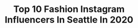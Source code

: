 ---
title: Top 10 Fashion Instagram Influencers In Seattle In 2020
description: >-
  Find top fashion Instagram influencers in Seattle in 2020. Most popular hashtags: #ootd #seattle #fashion #liketkit.
platform: Instagram
profiles:
  - username: "thepreetsartistry"
    fullname: >-
      ThePreet’s Artistry
    location: "United States"
    followers: 6632
    engagement: 495
    commentsToLikes: 0.013910
    avatar: "https://scontent-nrt1-1.cdninstagram.com/v/t51.2885-19/s320x320/47581856_302036547324323_7298252581074108416_n.jpg?_nc_ht=scontent-nrt1-1.cdninstagram.com&_nc_ohc=5swJub-mA48AX8Omhfd&oh=b5b3d1cc10d0908435d20b0f2379d3e0&oe=5EB2CAAE"
    verified: false
    hashtags: "#shadijitters, #seattleskyline, #seattlehenna, #thepreetsartistry"
  - username: "partytildawn"
    fullname: >-
      dawn • parsons
    location: "United States"
    followers: 35414
    engagement: 145
    commentsToLikes: 0.251256
    avatar: "https://scontent-amt2-1.cdninstagram.com/v/t51.2885-19/s320x320/71118033_2691623774182612_7937504131747414016_n.jpg?_nc_ht=scontent-amt2-1.cdninstagram.com&_nc_ohc=4f7xxM_X_-EAX-nU80G&oh=650b8dc1ac025b61004198d07429c65b&oe=5EBB4BAE"
    verified: false
    hashtags: "#wineoclock, #workwear, #homeoffice, #sarahalexandrashirts"
  - username: "msmiat"
    fullname: >-
      𝕄𝕚𝕒 𝕋𝕣𝕒𝕟
    location: "United States"
    followers: 11355
    engagement: 379
    commentsToLikes: 0.065260
    avatar: "https://scontent-lhr8-1.cdninstagram.com/v/t51.2885-19/s320x320/66944340_502349747196088_6562781006917533696_n.jpg?_nc_ht=scontent-lhr8-1.cdninstagram.com&_nc_ohc=oAZu3HLOC3QAX9QiPPx&oh=8343af23cb11ccdc6a2212b76d4578d0&oe=5EBAAB76"
    verified: false
    hashtags: "#kinkxluxcollection, #seattlemodel, #catwalk, #seattlephotography"
  - username: "iwillgetlean"
    fullname: >-
      Tanvi's Journey To Abs
    location: "United States"
    followers: 126393
    engagement: 235
    commentsToLikes: 0.030999
    avatar: "https://scontent-ams4-1.cdninstagram.com/v/t51.2885-19/s320x320/91568541_661847314569417_8653325783848189952_n.jpg?_nc_ht=scontent-ams4-1.cdninstagram.com&_nc_ohc=CwJww84tN4UAX9yBW9s&oh=a8032ec11a0e13859e2e4540cd570c76&oe=5EB9B640"
    verified: false
    hashtags: "#selflove, #vlog, #fitspiration, #dumbbellworkout"
  - username: "jesthedeluxe"
    fullname: >-
      Jessica Marie Mercy
    location: "United States"
    followers: 7528
    engagement: 549
    commentsToLikes: 0.025616
    avatar: "https://scontent-lhr8-1.cdninstagram.com/v/t51.2885-19/s320x320/51501576_640680529682245_7553284968856682496_n.jpg?_nc_ht=scontent-lhr8-1.cdninstagram.com&_nc_ohc=M81WPJesatYAX_AdYaA&oh=dc862e639891958e7785019616c87cdf&oe=5EB9C01E"
    verified: false
    hashtags: "#digitaldragqueen, #doubleminttwins, #leatherfemme, #lingerie"
  - username: "five.foot.fashion"
    fullname: >-
      McKenna Page
    location: "United States"
    followers: 42303
    engagement: 264
    commentsToLikes: 0.301862
    avatar: "https://scontent-atl3-1.cdninstagram.com/v/t51.2885-19/s320x320/79862567_1637247703092866_4047731351896457216_n.jpg?_nc_ht=scontent-atl3-1.cdninstagram.com&_nc_ohc=Ow__S1OobcQAX_brn4f&oh=0f82222f42b95a8c4984968c5fa6932e&oe=5EBA7CB1"
    verified: false
    hashtags: "#whateverproof, #ltksalealert, #gypsysoul, #shopthecitrus"
  - username: "rosefilimonov"
    fullname: >-
      ROSE FILIMONOV 🌹
    location: "United States"
    followers: 24881
    engagement: 195
    commentsToLikes: 0.046826
    avatar: "https://scontent-ams4-1.cdninstagram.com/v/t51.2885-19/s320x320/67942507_505743056653085_8665051388163653632_n.jpg?_nc_ht=scontent-ams4-1.cdninstagram.com&_nc_ohc=4FQ12zS3cLIAX9uK58I&oh=f407e5588c5f9e7e9e0f8f41d6b1b764&oe=5EB18E3D"
    verified: false
    hashtags: "#astrthelabel, #ootd, #bettermadesimple, #selfcare"
  - username: "azkaay"
    fullname: >-
      Azka Mistry || Seattle Blogger
    location: "United States"
    followers: 4132
    engagement: 1070
    commentsToLikes: 0.238900
    avatar: "https://instagram.fhph1-1.fna.fbcdn.net/v/t51.2885-19/s320x320/84051395_130644021625476_1540544755497172992_n.jpg?_nc_ht=instagram.fhph1-1.fna.fbcdn.net&_nc_ohc=W9xvhjl7H8MAX9zDdZh&oh=afdd2ee2ccca6ccba1a8e03331e841f9&oe=5E9E10CD"
    verified: false
    hashtags: "#creativejuices, #skincare, #jewelryoftheday, #bloggerbabes"
  - username: "ashleyjtodd"
    fullname: >-
      Ashley🌻
    location: "United States"
    followers: 41764
    engagement: 121
    commentsToLikes: 0.130888
    avatar: "https://scontent-ams4-1.cdninstagram.com/v/t51.2885-19/s320x320/55947328_2376696209019074_5598889512747925504_n.jpg?_nc_ht=scontent-ams4-1.cdninstagram.com&_nc_ohc=zgnCiBtNP5sAX-KiXxu&oh=7c3c83a8574be4f18e00026cbcb3ac62&oe=5EB22769"
    verified: false
    hashtags: "#taxslayer, #bouqlove, #bouqspartner, #5yearsold"
  - username: "bonvoyagechloe"
    fullname: >-
      C H L O E ✦ W O N G
    location: "United States"
    followers: 5097
    engagement: 1721
    commentsToLikes: 0.175579
    avatar: "https://scontent-amt2-1.cdninstagram.com/v/t51.2885-19/s320x320/57409226_389701811626796_3571387197795860480_n.jpg?_nc_ht=scontent-amt2-1.cdninstagram.com&_nc_ohc=Q_OEBSq7xuUAX_GtRG7&oh=c9b68c73203c1ae033cda05338b2de4a&oe=5EB9C87C"
    verified: false
    hashtags: "#lovelulus, #neutrogenamakeup, #seattleblogger, #iwd2020"
---